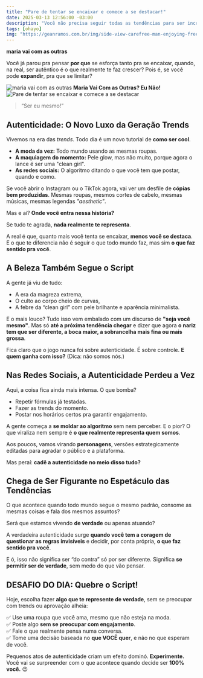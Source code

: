 ```yaml
---
title: "Pare de tentar se encaixar e comece a se destacar!"
date: 2025-03-13 12:56:00 -03:00
description: "Você não precisa seguir todas as tendências para ser incrível. Ser autêntico é o que realmente faz você crescer. Chega de copiar, bora ser você! 🚀"
tags: [ohayo]
img: "https://geanramos.com.br/img/side-view-carefree-man-enjoying-freedom-with-arms-outstretched_23-2148182869.jpg"
---
```


**maria vai com as outras**

Você já parou pra pensar **por que** se esforça tanto pra se encaixar, quando, na real, ser autêntico é o que realmente te faz crescer? Pois é, se você pode **expandir**, pra que se limitar?

![maria vai com as outras](https://cdn.jsdelivr.net/gh/geanramos/files/img/rising-tag.png)
**Maria Vai Com as Outras? Eu Não!**
![Pare de tentar se encaixar e comece a se destacar](https://geanramos.com.br/img/side-view-carefree-man-enjoying-freedom-with-arms-outstretched_23-2148182869.jpg)
> “Ser eu mesmo!”

## **Autenticidade: O Novo Luxo da Geração Trends**

Vivemos na era das _trends_. Todo dia é um novo tutorial de **como ser cool**.

-   **A moda da vez:** Todo mundo usando as mesmas roupas.
-   **A maquiagem do momento:** Pele glow, mas não muito, porque agora o lance é ser uma "clean girl".
-   **As redes sociais:** O algoritmo ditando o que você tem que postar, quando e como.

Se você abrir o Instagram ou o TikTok agora, vai ver um desfile de **cópias bem produzidas**. Mesmas roupas, mesmos cortes de cabelo, mesmas músicas, mesmas legendas _"aesthetic"_.

Mas e aí? **Onde você entra nessa história?**

Se tudo te agrada, **nada realmente te representa**.

A real é que, quanto mais você tenta se encaixar, **menos você se destaca**. E o que te diferencia não é seguir o que todo mundo faz, mas sim **o que faz sentido pra você**.

## **A Beleza Também Segue o Script**

A gente já viu de tudo:

-   A era da magreza extrema,
-   O culto ao corpo cheio de curvas,
-   A febre da “clean girl” com pele brilhante e aparência minimalista.

E o mais louco? Tudo isso vem embalado com um discurso de **"seja você mesmo"**. Mas só **até a próxima tendência chegar** e dizer que agora **o nariz tem que ser diferente, a boca maior, a sobrancelha mais fina ou mais grossa**.

Fica claro que o jogo nunca foi sobre autenticidade. É sobre controle. **E quem ganha com isso?** (Dica: não somos nós.)

## **Nas Redes Sociais, a Autenticidade Perdeu a Vez**

Aqui, a coisa fica ainda mais intensa. O que bomba?

-   Repetir fórmulas já testadas.
-   Fazer as trends do momento.
-   Postar nos horários certos pra garantir engajamento.

A gente começa a **se moldar ao algoritmo** sem nem perceber. E o pior? O que viraliza nem sempre é **o que realmente representa quem somos**.

Aos poucos, vamos virando **personagens**, versões estrategicamente editadas para agradar o público e a plataforma.

Mas peraí: **cadê a autenticidade no meio disso tudo?**

## **Chega de Ser Figurante no Espetáculo das Tendências**

O que acontece quando todo mundo segue o mesmo padrão, consome as mesmas coisas e fala dos mesmos assuntos?

Será que estamos vivendo **de verdade** ou apenas atuando?

A verdadeira autenticidade surge **quando você tem a coragem de questionar as regras invisíveis** e decidir, por conta própria, **o que faz sentido pra você**.

E ó, isso não significa ser “do contra” só por ser diferente. Significa **se permitir ser de verdade**, sem medo do que vão pensar.

## **DESAFIO DO DIA: Quebre o Script!**

Hoje, escolha fazer **algo que te represente de verdade**, sem se preocupar com trends ou aprovação alheia:

✅ Use uma roupa que você ama, mesmo que não esteja na moda.  
✅ Poste algo **sem se preocupar com engajamento**.  
✅ Fale o que realmente pensa numa conversa.  
✅ Tome uma decisão baseada no **que VOCÊ quer**, e não no que esperam de você.

Pequenos atos de autenticidade criam um efeito dominó. **Experimente.** Você vai se surpreender com o que acontece quando decide ser **100% você.** 😉
